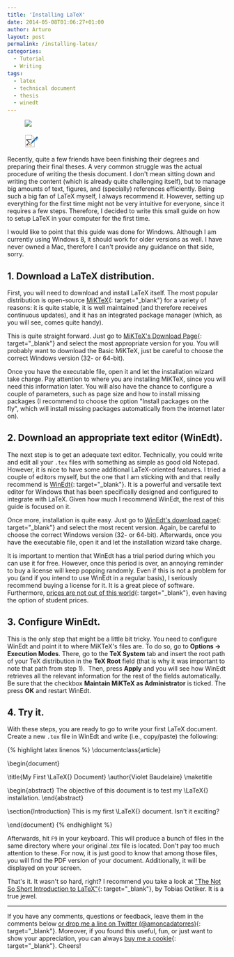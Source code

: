 ```yaml
---
title: 'Installing LaTeX'
date: 2014-05-08T01:06:27+01:00
author: Arturo
layout: post
permalink: /installing-latex/
categories:
  - Tutorial
  - Writing
tags:
  - latex
  - technical document
  - thesis
  - winedt
---
```

<figure class="alignleft">
	<img width="32" src="../multimedia/icons/latex.png"/>
</figure>
<figure class="alignleft">
	<img width="32" src="../multimedia/icons/winedt.png"/>
</figure>

Recently, quite a few friends have been finishing their degrees and preparing their final theses. A very common struggle was the actual procedure of writing the thesis document. I don't mean sitting down and writing the content (which is already quite challenging itself), but to manage big amounts of text, figures, and (specially) references efficiently. Being such a big fan of LaTeX myself, I always recommend it. However, setting up everything for the first time might not be very intuitive for everyone, since it requires a few steps. Therefore, I decided to write this small guide on how to setup LaTeX in your computer for the first time.

<!--more-->

I would like to point that this guide was done for Windows. Although I am currently using Windows 8, it should work for older versions as well. I have never owned a Mac, therefore I can't provide any guidance on that side, sorry.

## 1. Download a LaTeX distribution.

First, you will need to download and install LaTeX itself. The most popular distribution is open-source [MiKTeX](http://miktex.org/){: target="_blank"} for a variety of reasons: it is quite stable, it is well maintained (and therefore receives continuous updates), and it has an integrated package manager (which, as you will see, comes quite handy).

This is quite straight forward. Just go to [MiKTeX's Download Page](http://miktex.org/download){: target="_blank"} and select the most appropriate version for you. You will probably want to download the Basic MiKTeX, just be careful to choose the correct Windows version (32- or 64-bit).

Once you have the executable file, open it and let the installation wizard take charge. Pay attention to where you are installing MiKTeX, since you will need this information later. You will also have the chance to configure a couple of parameters, such as page size and how to install missing packages (I recommend to choose the option "Install packages on the fly", which will install missing packages automatically from the internet later on).

## 2. Download an appropriate text editor (WinEdt).

The next step is to get an adequate text editor. Technically, you could write and edit all your `.tex` files with something as simple as good old Notepad. However, it is nice to have some additional LaTeX-oriented features. I tried a couple of editors myself, but the one that I am sticking with and that really recommend is [WinEdt](http://winedt.com/){: target="_blank"}. It is a powerful and versatile text editor for Windows that has been specifically designed and configured to integrate with LaTeX. Given how much I recommend WinEdt, the rest of this guide is focused on it.

Once more, installation is quite easy. Just go to [WinEdt's download page](http://winedt.com/download.html){: target="_blank"} and select the most recent version. Again, be careful to choose the correct Windows version (32- or 64-bit). Afterwards, once you have the executable file, open it and let the installation wizard take charge.

It is important to mention that WinEdt has a trial period during which you can use it for free. However, once this period is over, an annoying reminder to buy a license will keep popping randomly. Even if this is not a problem for you (and if you intend to use WinEdt in a regular basis), I seriously recommend buying a license for it. It is a great piece of software. Furthermore, [prices are not out of this world](http://winedt.com/registration.html){: target="_blank"}, even having the option of student prices.

## 3. Configure WinEdt.

This is the only step that might be a little bit tricky. You need to configure WinEdt and point it to where MiKTeX's files are. To do so, go to **Options → Execution Modes**. There, go to the **TeX System** tab and insert the root path of your TeX distribution in the **TeX Root** field (that is why it was important to note that path from step 1).  Then, press **Apply** and you will see how WinEdt retrieves all the relevant information for the rest of the fields automatically. Be sure that the checkbox **Maintain MiKTeX as Administrator** is ticked. The press **OK** and restart WinEdt.

## 4. Try it.

With these steps, you are ready to go to write your first LaTeX document. Create a new `.tex` file in WinEdt and write (i.e., copy/paste) the following:

{% highlight latex linenos %}
\documentclass{article}

\begin{document}

\title{My First \LaTeX{} Document}
\author{Violet Baudelaire}
\maketitle

\begin{abstract}
The objective of this document is to test my \LaTeX{} installation.
\end{abstract}

\section{Introduction}
This is my first \LaTeX{} document. Isn't it exciting?

\end{document}
{% endhighlight %}


Afterwards, hit `F9` in your keyboard. This will produce a bunch of files in the same directory where your original .tex file is located. Don't pay too much attention to these. For now, it is just good to know that among those files, you will find the PDF version of your document. Additionally, it will be displayed on your screen.

That's it. It wasn't so hard, right? I recommend you take a look at ["The Not So Short Introduction to LaTeX"](http://tobi.oetiker.ch/lshort/lshort.pdf){: target="_blank"}, by Tobias Oetiker. It is a true jewel.

----------
If you have any comments, questions or feedback, leave them in the comments below [or drop me a line on Twitter (@amoncadatorres)](http://www.twitter.com/amoncadatorres){: target="_blank"}. Moreover, if you found this useful, fun, or just want to show your appreciation, you can always [buy me a cookie](https://www.buymeacoffee.com/amoncadatorres){: target="_blank"}. Cheers!
